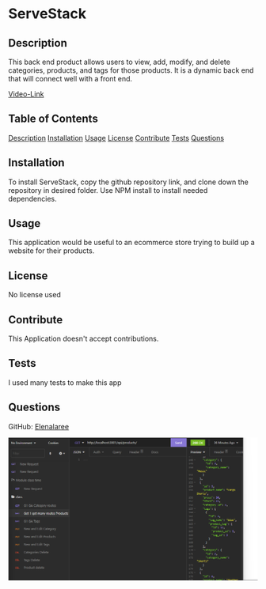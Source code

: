 # ServeStack

## Description 

This back end product allows users to view, add, modify, and delete categories, products, and tags for those products. It is a dynamic back end that will connect well with a front end.

[Video-Link](https://drive.google.com/file/d/1Smp35xcx1mPN-8YUDZKtE0ZKS76j99cg/view)

## Table of Contents 

[Description](#description)
[Installation](#installation)
[Usage](#usage)
[License](#license)
[Contribute](#contribute)
[Tests](#tests)
[Questions](#questions)
 
## Installation

To install ServeStack, copy the github repository link, and clone down the repository in desired folder. Use NPM install to install needed dependencies.

## Usage

This application would be useful to an ecommerce store trying to build up a website for their products.

## License

No license used

## Contribute

This Application doesn't accept contributions.

## Tests

I used many tests to make this app

## Questions

GitHub: [Elenalaree](https://github.com/elenalaree)

![README maker](./images/servestack.png)
